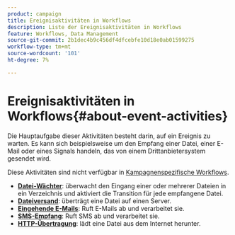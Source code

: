 ```yaml
---
product: campaign
title: Ereignisaktivitäten in Workflows
description: Liste der Ereignisaktivitäten in Workflows
feature: Workflows, Data Management
source-git-commit: 2b1dec4b9c456df4dfcebfe10d18e0ab01599275
workflow-type: tm+mt
source-wordcount: '101'
ht-degree: 7%

---
```


# Ereignisaktivitäten in Workflows{#about-event-activities}

Die Hauptaufgabe dieser Aktivitäten besteht darin, auf ein Ereignis zu warten. Es kann sich beispielsweise um den Empfang einer Datei, einer E-Mail oder eines Signals handeln, das von einem Drittanbietersystem gesendet wird.

Diese Aktivitäten sind nicht verfügbar in [Kampagnenspezifische Workflows](campaign-workflows.md).


* **[Datei-Wächter](file-collector.md)**: überwacht den Eingang einer oder mehrerer Dateien in ein Verzeichnis und aktiviert die Transition für jede empfangene Datei.
* **[Dateiversand](file-transfer.md)**: überträgt eine Datei auf einen Server.
* **[Eingehende E-Mails](inbound-emails.md)**: Ruft E-Mails ab und verarbeitet sie.
* **[SMS-Empfang](inbound-sms.md)**: Ruft SMS ab und verarbeitet sie.
* **[HTTP-Übertragung](web-download.md)**: lädt eine Datei aus dem Internet herunter.


